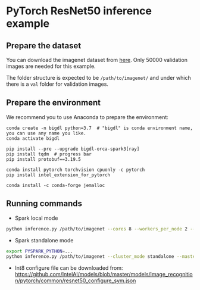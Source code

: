 # PyTorch ResNet50 inference example

## Prepare the dataset
You can download the imagenet dataset from [here](https://www.image-net.org/download.php). Only 50000 validation images are needed for this example.

The folder structure is expected to be `/path/to/imagenet/` and under which there is a `val` folder for validation images.

## Prepare the environment

We recommend you to use Anaconda to prepare the environment:

```
conda create -n bigdl python=3.7  # "bigdl" is conda environment name, you can use any name you like.
conda activate bigdl

pip install --pre --upgrade bigdl-orca-spark3[ray]
pip install tqdm  # progress bar
pip install protobuf==3.19.5

conda install pytorch torchvision cpuonly -c pytorch
pip install intel_extension_for_pytorch

conda install -c conda-forge jemalloc
```

## Running commands
- Spark local mode
```bash
python inference.py /path/to/imagenet --cores 8 --workers_per_node 2 --steps 10 --pretrained
```

- Spark standalone mode
```bash
export PYSPARK_PYTHON=...
python inference.py /path/to/imagenet --cluster_mode standalone --master spark://ip:port --num_nodes 2 --cores 4 --workers_per_node 1 --pretrained
```

- Int8 configure file can be downloaded from: https://github.com/IntelAI/models/blob/master/models/image_recognition/pytorch/common/resnet50_configure_sym.json